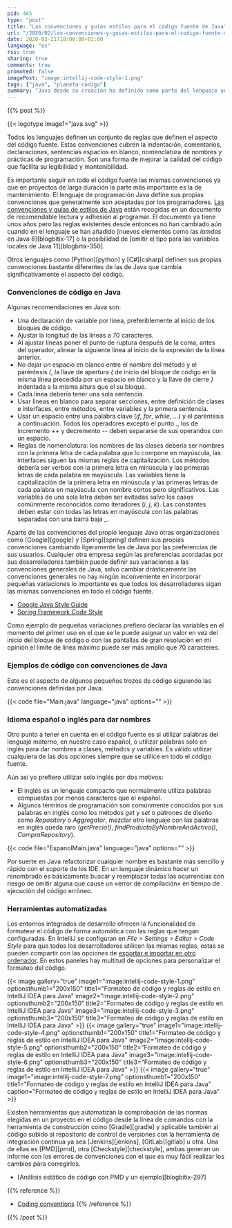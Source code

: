 ```yaml
---
pid: 465
type: "post"
title: "Las convenciones y guías estilos para el código fuente de Java"
url: "/2020/02/las-convenciones-y-guias-estilos-para-el-codigo-fuente-de-java/"
date: 2020-02-21T18:00:00+01:00
language: "es"
rss: true
sharing: true
comments: true
promoted: false
imagePost: "image:intellij-code-style-1.png"
tags: ["java", "planeta-codigo"]
summary: "Java desde su creación ha definido como parte del lenguaje unas convenciones y guías de estilos como recomendación para ser usadas en el código fuente por los programadores que proporcionan homogeneidad en el código fuente y que facilitan su lectura y mantenimiento. El documento no es muy extenso para leerlo y los entornos de desarrollo integrados como IntelliJ permiten formatear el código fuente siguiendo las reglas preestablecidas con una simple combinación de teclas y herramientas como PMD permiten validar de forma automatizada que el código cumple las reglas con la herramienta de construcción o integración continua."
---
```


{{% post %}}

{{< logotype image1="java.svg" >}}

Todos los lenguajes definen un conjunto de reglas que definen el aspecto del código fuente. Estas convenciones cubren la indentación, comentarios, declaraciones, sentencias espacios en blanco, nomenclatura de nombres y prácticas de programación. Son una forma de mejorar la calidad del código que facilita su legibilidad y mantenibilidad.

Es importante seguir en todo el código fuente las mismas convenciones ya que en proyectos de larga duración la parte más importante es la de mantenimiento. El lenguaje de programación Java define sus propias convenciones que generalmente son aceptadas por los programadores. [Las convenciones y guías de estilos de Java](https://www.oracle.com/technetwork/java/codeconventions-150003.pdf) están recogidas en un documento de recomendable lectura y adhesión al programar. El documento ya tiene unos años pero las reglas existentes desde entonces no han cambiado aún cuando en el lenguaje se han añadido [nuevos elementos como las _lamdas_ en Java 8][blogbitix-17] o la posibilidad de [omitir el tipo para las variables locales de Java 11][blogbitix-350].

Otros lenguajes como [Python][python] y [C#][csharp] definen sus propias convenciones bastante diferentes de las de Java que cambia significativamente el aspecto del código.

### Convenciones de código en Java

Algunas recomendaciones en Java son:

* Una declaración de variable por línea, preferiblemente al inicio de los bloques de código.
* Ajustar la longitud de las líneas a 70 caracteres.
* Al ajustar líneas poner el punto de ruptura después de la coma, antes del operador, alinear la siguiente línea al inicio de la expresión de la línea anterior.
* No dejar un espacio en blanco entre el nombre del método y el paréntesis _(_, la llave de apertura _{_ de inicio del bloque de código en la misma línea precedida por un espacio en blanco y la llave de cierre _}_ indentada a la misma altura que el su bloque.
* Cada línea debería tener una sola sentencia.
* Usar líneas en blanco para separar secciones, entre definición de clases e interfaces, entre métodos, entre variables y la primera sentencia.
* Usar un espacio entre una palabra clave (_if_, _for_, _while_, ...) y el paréntesis a continuación. Todos los operadores excepto el punto _._, los de incremento _++_ y decremento _\-\-_ deben separarse de sus operandos con un espacio.
* Reglas de nomenclatura: los nombres de las clases debería ser nombres con la primera letra de cada palabra que lo compone en mayúscula, las interfaces siguen las mismas reglas de capitalización. Los métodos debería ser verbos con la primera letra en minúscula y las primeras letras de cada palabra en mayúscula. Las variables tiene la capitalización de la primera letra en minúscula y las primeras letras de cada palabra en mayúscula con nombre cortos pero significativos. Las variables de una sola letra deben ser evitadas salvo los casos comúnmente reconocidos como iteradores (_i_, _j_, _k_). Las constantes deben estar con todas las letras en mayúscula con las palabras separadas con una barra baja _\__.

Aparte de las convenciones del propio lenguaje Java otras organizaciones como [Google][google] y [Spring][spring] definen sus propias convenciones cambiando ligeramente las de Java por las preferencias de sus usuarios. Cualquier otra empresa según las preferencias acordadas por sus desarrolladores también puede definir sus variaciones a las convenciones generales de Java, salvo cambiar drásticamente las convenciones generales no hay ningún inconveniente en incorporar pequeñas variaciones lo importante es que todos los desarrolladores sigan las mismas convenciones en todo el código fuente.

* [Google Java Style Guide](https://google.github.io/styleguide/javaguide.html)
* [Spring Framework Code Style](https://github.com/spring-projects/spring-framework/wiki/Code-Style)

Como ejemplo de pequeñas variaciones prefiero declarar las variables en el momento del primer uso en el que se le puede asignar un valor en vez del inicio del bloque de código o con las pantallas de gran resolución en mi opinión el límite de línea máximo puede ser más amplio que 70 caracteres.

### Ejemplos de código con convenciones de Java

Este es el aspecto de algunos pequeños trozos de código siguiendo las convenciones definidas por Java.

{{< code file="Main.java" language="java" options="" >}}

### Idioma español o inglés para dar nombres

Otro punto a tener en cuenta en el código fuente es si utilizar palabras del lenguaje materno, en nuestro caso español, o utilizar palabras solo en inglés para dar nombres a clases, métodos y variables. Es válido utilizar cualquiera de las dos opciones siempre que se utilice en todo el código fuente.

Aún así yo prefiero utilizar solo inglés por dos motivos:

* El inglés es un lenguaje compacto que normalmente utiliza palabras compuestas por menos caracteres que el español.
* Algunos términos de programación son comúnmente conocidos por sus palabras en inglés como los métodos _get_ y _set_ o patrones de diseño como _Repository_ o _Aggregator_, mezclar otro lenguaje con las palabras en inglés queda raro (_getPrecio()_, _findProductoByNombreAndActivo()_, _CompraRepository_).

{{< code file="EspanolMain.java" language="java" options="" >}}

Por suerte en Java refactorizar cualquier nombre es bastante más sencillo y rápido con el soporte de los IDE. En un lenguaje dinámico hacer un renombrado es básicamente buscar y reemplazar todas las ocurrencias con riesgo de omitir alguna que cause un «error de compilación» en tiempo de ejecución del código erróneo.

### Herramientas automatizadas

Los entornos integrados de desarrollo ofrecen la funcionalidad de formatear el código de forma automática con las reglas que tengan configuradas. En IntelliJ se configuran en _File > Settings > Editor > Code Style_ para que todos los desarrolladores utilicen las mismas reglas, estas se pueden compartir con las opciones de [exportar e importar en otro ordenador](https://github.com/HPI-Information-Systems/Metanome/wiki/Installing-the-google-styleguide-settings-in-intellij-and-eclipse). En estos paneles hay multitud de opciones para personalizar el formateo del código.

{{< image
    gallery="true"
    image1="image:intellij-code-style-1.png" optionsthumb1="200x150" title1="Formateo de código y reglas de estilo en IntelliJ IDEA para Java"
    image2="image:intellij-code-style-2.png" optionsthumb2="200x150" title2="Formateo de código y reglas de estilo en IntelliJ IDEA para Java"
    image3="image:intellij-code-style-3.png" optionsthumb3="200x150" title3="Formateo de código y reglas de estilo en IntelliJ IDEA para Java" >}}
{{< image
    gallery="true"
    image1="image:intellij-code-style-4.png" optionsthumb1="200x150" title1="Formateo de código y reglas de estilo en IntelliJ IDEA para Java"
    image2="image:intellij-code-style-5.png" optionsthumb2="200x150" title2="Formateo de código y reglas de estilo en IntelliJ IDEA para Java"
    image3="image:intellij-code-style-6.png" optionsthumb3="200x150" title3="Formateo de código y reglas de estilo en IntelliJ IDEA para Java" >}}
{{< image
    gallery="true"
    image1="image:intellij-code-style-7.png" optionsthumb1="200x150" title1="Formateo de código y reglas de estilo en IntelliJ IDEA para Java"
    caption="Formateo de código y reglas de estilo en IntelliJ IDEA para Java" >}}

Existen herramientas que automatizan la comprobación de las normas elegidas en un proyecto en el código desde la línea de comandos con la herramienta de construcción como [Gradle][gradle] y aplicable también al código subido al repositorio de control de versiones con la herramienta de integración continua ya sea [Jenkins][jenkins], [GitLab][gitlab] u otra. Una de ellas es [PMD][pmd], otra [Checkstyle][checkstyle], ambas generan un informe con los errores de convenciones con el que es muy fácil realizar los cambios para corregirlos.

* [Análisis estático de código con PMD y un ejemplo][blogbitix-297]

{{% reference %}}
* [Coding conventions](https://en.wikipedia.org/wiki/Coding_conventions)
{{% /reference %}}

{{% /post %}}
